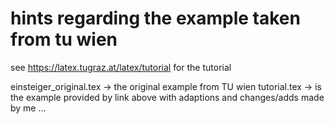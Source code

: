 hints regarding the example taken from tu wien
==============================================

see https://latex.tugraz.at/latex/tutorial for the tutorial


einsteiger_original.tex -> the original example from TU wien
tutorial.tex -> is the example provided by link above with adaptions and changes/adds made by me ...
